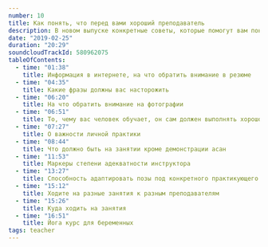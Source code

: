 ```yaml
---
number: 10
title: Как понять, что перед вами хороший преподаватель
description: В новом выпуске конкретные советы, которые помогут вам понять, кто перед вами — настоящий профессионал или любитель.
date: "2019-02-25"
duration: "20:29"
soundcloudTrackId: 580962075
tableOfContents:
  - time: "01:38"
    title: Информация в интернете, на что обратить внимание в резюме
  - time: "04:35"
    title: Какие фразы должны вас насторожить
  - time: "06:20"
    title: На что обратить внимание на фотографии
  - time: "06:51"
    title: То, чему вас человек обучает, он сам должен выполнять хорошо
  - time: "07:27"
    title: О важности личной практики
  - time: "08:44"
    title: Что должно быть на занятии кроме демонстрации асан
  - time: "11:53"
    title: Маркеры степени адекватности инструктора
  - time: "13:27"
    title: Способность адаптировать позы под конкретного практикующего
  - time: "15:12"
    title: Ходите на разные занятия к разным преподавателям
  - time: "15:26"
    title: Куда ходить на занятия
  - time: "16:51"
    title: Йога курс для беременных
tags: teacher
---
```

